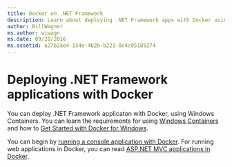 ```yaml
---
title: Docker on .NET Framework
description: Learn about deploying .NET Framework apps with Docker using Windows Containers.
author: BillWagner
ms.author: wiwagn
ms.date: 09/28/2016
ms.assetid: a27b2ae4-154e-4b2b-b221-0c4c05185274
---
```

# Deploying .NET Framework applications with Docker

You can deploy .NET Framework applicaton with Docker, using Windows Containers. You can learn the requirements for using [Windows Containers](/virtualization/windowscontainers/about/) and how to [Get Started with Docker for Windows](https://docs.docker.com/docker-for-windows/). 

You can begin by [running a console application with Docker](console.md).
For running web applications in Docker, you can read
[ASP.NET MVC applications in Docker](/aspnet/mvc/overview/deployment/docker-aspnetmvc).

